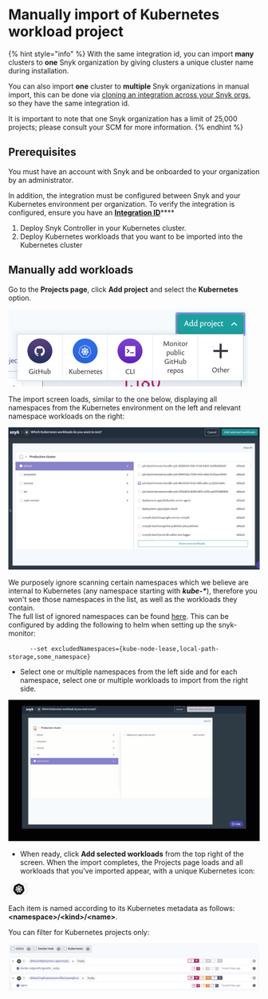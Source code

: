 # Manually import of Kubernetes workload project

{% hint style="info" %}
With the same integration id, you can import **many** clusters to **one** Snyk organization by giving clusters a unique cluster name during installation.

You can also import **one** cluster to **multiple** Snyk organizations in manual import, this can be done via [cloning an integration across your Snyk orgs](../../../../integrate-with-snyk/managing-integrations/clone-an-integration-across-your-snyk-orgs.md), so they have the same integration id.

It is important to note that one Snyk organization has a limit of 25,000 projects; please consult your SCM for more information.
{% endhint %}

## **Prerequisites**

You must have an account with Snyk and be onboarded to your organization by an administrator.

In addition, the integration must be configured between Snyk and your Kubernetes environment per organization. To verify the integration is configured, ensure you have an [**Integration ID**](../kubernetes-integration-overview/viewing-your-kubernetes-integration-settings.md)\*\*\*\*

1. Deploy Snyk Controller in your Kubernetes cluster.
2. Deploy Kubernetes workloads that you want to be imported into the Kubernetes cluster

## Manually add workloads

Go to the **Projects page**, click **Add project** and select the **Kubernetes** option.

![](../../../../.gitbook/assets/uuid-619a153d-6c77-f7dc-854c-ff77b3173191-en.png)

The import screen loads, similar to the one below, displaying all namespaces from the Kubernetes environment on the left and relevant namespace workloads on the right:

![](../../../../.gitbook/assets/uuid-3a8568e0-b5a4-34af-d612-83466b206882-en.png)

We purposely ignore scanning certain namespaces which we believe are internal to Kubernetes (any namespace starting with _**kube-\***_), therefore you won't see those namespaces in the list, as well as the workloads they contain.\
The full list of ignored namespaces can be found [here](https://github.com/snyk/kubernetes-monitor/blob/master/src/supervisor/watchers/internal-namespaces.ts). This can be configured by adding the following to helm when setting up the snyk-monitor:

```
      --set excludedNamespaces={kube-node-lease,local-path-storage,some_namespace}
```

* Select one or multiple namespaces from the left side and for each namespace, select one or multiple workloads to import from the right side.

![Select\_namespace.gif](../../../../.gitbook/assets/uuid-27db0a60-f18d-5ab0-9215-5a81e467f013-en.gif)

* When ready, click **Add selected workloads** from the top right of the screen. When the import completes, the Projects page loads and all workloads that you’ve imported appear, with a unique Kubernetes icon:

![Kubernetes icon](../../../../.gitbook/assets/uuid-24e0b69a-01c3-9434-9dac-9b44864bd269-en.png)

Each item is named according to its Kubernetes metadata as follows: **\<namespace>/\<kind>/\<name>**.

You can filter for Kubernetes projects only:

![](<../../../../.gitbook/assets/image (5) (1) (1) (1).png>)
